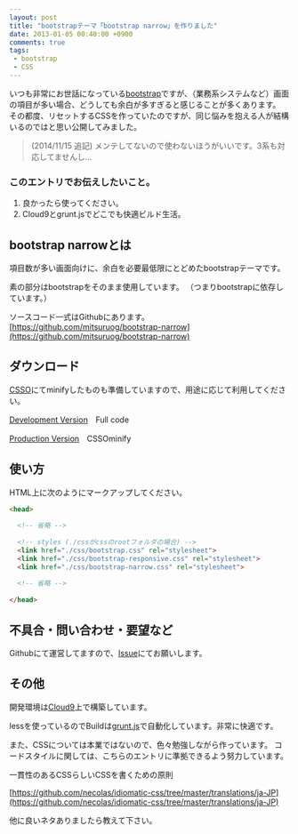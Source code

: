 ```yaml
---
layout: post
title: "bootstrapテーマ「bootstrap narrow」を作りました"
date: 2013-01-05 00:40:00 +0900
comments: true
tags: 
 - bootstrap
 - CSS
---
```


いつも非常にお世話になっている[bootstrap](http://twitter.github.com/bootstrap/)ですが、（業務系システムなど）画面の項目が多い場合、どうしても余白が多すぎると感じることが多くあります。
その都度、リセットするCSSを作っていたのですが、同じ悩みを抱える人が結構いるのではと思い公開してみました。

> (2014/11/15 追記)
> メンテしてないので使わないほうがいいです。3系も対応してませんし...

<!-- more -->

### このエントリでお伝えしたいこと。

1.  良かったら使ってください。
2.  Cloud9とgrunt.jsでどこでも快適ビルド生活。

## bootstrap narrowとは

項目数が多い画面向けに、余白を必要最低限にとどめたbootstrapテーマです。

素の部分はbootstrapをそのまま使用しています。
（つまりbootstrapに依存しています。）

ソースコード一式はGithubにあります。
[https://github.com/mitsuruog/bootstrap-narrow](https://github.com/mitsuruog/bootstrap-narrow)

## ダウンロード

[CSSO](https://github.com/css/csso)にてminifyしたものも準備していますので、用途に応じて利用してください。

[Development Version](https://raw.github.com/mitsuruog/bootstrap-narrow/master/bootstrap-narrow.css)　Full code

[Production Version](https://raw.github.com/mitsuruog/bootstrap-narrow/master/bootstrap-narrow.min.css)　CSSOminify

## 使い方

HTML上に次のようにマークアップしてください。

```html
<head>
 
  <!-- 省略 -->
 
  <!-- styles (./cssがcssのrootフォルダの場合) -->
  <link href="./css/bootstrap.css" rel="stylesheet">
  <link href="./css/bootstrap-responsive.css" rel="stylesheet">
  <link href="./css/bootstrap-narrow.css" rel="stylesheet">
  
  <!-- 省略 -->
  
</head>
```

## 不具合・問い合わせ・要望など

Githubにて運営してますので、[Issue](https://github.com/mitsuruog/bootstrap-narrow/issues)にてお願いします。

## その他

開発環境は[Cloud9](https://c9.io/)上で構築しています。

lessを使っているのでBuildは[grunt.js](http://gruntjs.com/)で自動化しています。非常に快適です。

また、CSSについては本業ではないので、色々勉強しながら作っています。
コードスタイルに関しては、こちらのエントリに準拠できるよう努力しています。

一貫性のあるCSSらしいCSSを書くための原則

[https://github.com/necolas/idiomatic-css/tree/master/translations/ja-JP](https://github.com/necolas/idiomatic-css/tree/master/translations/ja-JP)

他に良いネタありましたら教えて下さい。
